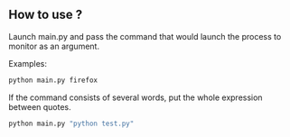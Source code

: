 How to use ?
------------

Launch main.py and pass the command that would launch the process to monitor as an argument. 

Examples:
```bash
python main.py firefox
```

If the command consists of several words, put the whole expression between quotes.

```bash
python main.py "python test.py"
```
